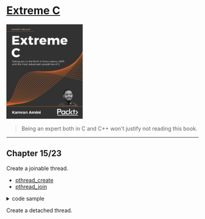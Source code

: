 # [Extreme C](https://www.amazon.com/Extreme-Taking-Concurrency-advanced-capabilities-ebook/dp/B07XYX6FQL/ref=sr_1_1?keywords=extreme+c&qid=1659089535&sr=8-1)
<img alt="9781789343625" src="../covers/9781789343625.jpg" width="200"/>

> Being an expert both in C and C++ won't justify not reading this book.

- - -

## Chapter 15/23

Create a joinable thread.

* [pthread\_create]()
* [pthread\_join]()

<details>
<summary>code sample</summary>

```c
#include <stdio.h>
#include <errno.h>
#include <pthread.h>

void* handler(void*);

int main(void)
{
    pthread_t thread;

    if (pthread_create(&thread, NULL, handler, NULL))
        return(errno);

    if (pthread_join(thread, NULL))
        return(errno);
}

void* handler(void* arg)
{
    (void)arg;
    printf("working thread\n");
    return NULL;
}
```
</details>

Create a detached thread.


